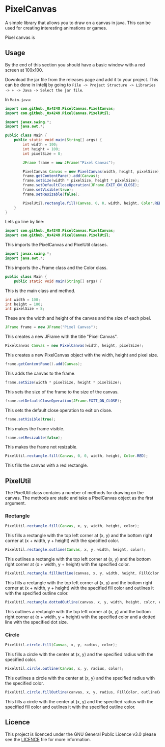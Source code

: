 # PixelCanvas
A simple library that allows you to draw on a canvas in java. This can be used for creating interesting animations or games.

Pixel canvas is

## Usage
By the end of this section you should have a basic window with a red screen at 100x100.

Download the jar file from the releases page and add it to your project. This can be done in intelij by going to `File -> Project Structure -> Libraries -> + -> Java -> Select the jar file`.

In `Main.java`:
```java
import com.github._0x4248.PixelCanvas.PixelCanvas;
import com.github._0x4248.PixelCanvas.PixelUtil;

import javax.swing.*;
import java.awt.*;

public class Main {
    public static void main(String[] args) {
        int width = 100;
        int height = 100;
        int pixelSize = 8;

        JFrame frame = new JFrame("Pixel Canvas");

        PixelCanvas Canvas = new PixelCanvas(width, height, pixelSize);
        frame.getContentPane().add(Canvas);
        frame.setSize(width * pixelSize, height * pixelSize);
        frame.setDefaultCloseOperation(JFrame.EXIT_ON_CLOSE);
        frame.setVisible(true);
        frame.setResizable(false);

        PixelUtil.rectangle.fill(Canvas, 0, 0, width, height, Color.RED);
    }
}
```

Lets go line by line:

```java
import com.github._0x4248.PixelCanvas.PixelCanvas;
import com.github._0x4248.PixelCanvas.PixelUtil;
```

This imports the PixelCanvas and PixelUtil classes.

```java
import javax.swing.*;
import java.awt.*;
```

This imports the JFrame class and the Color class.

```java
public class Main {
    public static void main(String[] args) {
```

This is the main class and method.

```java
int width = 100;
int height = 100;
int pixelSize = 8;
```

These are the width and height of the canvas and the size of each pixel.

```java
JFrame frame = new JFrame("Pixel Canvas");
```

This creates a new JFrame with the title "Pixel Canvas".

```java
PixelCanvas Canvas = new PixelCanvas(width, height, pixelSize);
```

This creates a new PixelCanvas object with the width, height and pixel size.

```java
frame.getContentPane().add(Canvas);
```

This adds the canvas to the frame.

```java
frame.setSize(width * pixelSize, height * pixelSize);
```

This sets the size of the frame to the size of the canvas.

```java
frame.setDefaultCloseOperation(JFrame.EXIT_ON_CLOSE);
```

This sets the default close operation to exit on close.

```java
frame.setVisible(true);
```

This makes the frame visible.

```java
frame.setResizable(false);
```

This makes the frame not resizable.

```java
PixelUtil.rectangle.fill(Canvas, 0, 0, width, height, Color.RED);
```

This fills the canvas with a red rectangle.

## PixelUtil

The PixelUtil class contains a number of methods for drawing on the canvas. The methods are static and take a PixelCanvas object as the first argument.

### Rectangle

```java
PixelUtil.rectangle.fill(Canvas, x, y, width, height, color);
```

This fills a rectangle with the top left corner at (x, y) and the bottom right corner at (x + width, y + height) with the specified color.

```java
PixelUtil.rectangle.outline(Canvas, x, y, width, height, color);
```

This outlines a rectangle with the top left corner at (x, y) and the bottom right corner at (x + width, y + height) with the specified color.

```java
PixelUtil.rectangle.fillOutline(canvas, x, y, width, height, FillColor, outlineColor)
```

This fills a rectangle with the top left corner at (x, y) and the bottom right corner at (x + width, y + height) with the specified fill color and outlines it with the specified outline color.

```java
PixelUtil.rectangle.dottedOutline(canvas, x, y, width, height, color, dotSize)
```

This outlines a rectangle with the top left corner at (x, y) and the bottom right corner at (x + width, y + height) with the specified color and a dotted line with the specified dot size.

### Circle

```java
PixelUtil.circle.fill(Canvas, x, y, radius, color);
```

This fills a circle with the center at (x, y) and the specified radius with the specified color.

```java
PixelUtil.circle.outline(Canvas, x, y, radius, color);
```

This outlines a circle with the center at (x, y) and the specified radius with the specified color.

```java
PixelUtil.circle.fillOutline(canvas, x, y, radius, FillColor, outlineColor)
```

This fills a circle with the center at (x, y) and the specified radius with the specified fill color and outlines it with the specified outline color.


## Licence

This project is licenced under the GNU General Public Licence v3.0 please see the [LICENCE](LICENCE) file for more information.